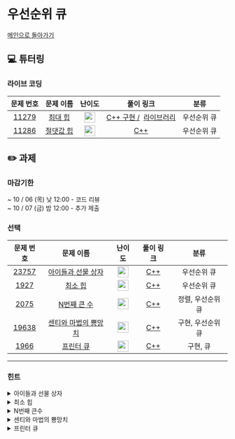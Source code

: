 # 우선순위 큐

[메인으로 돌아가기](https://github.com/Altu-Bitu-3/Notice)

## 💻 튜터링

### 라이브 코딩

|문제 번호|문제 이름|난이도|풀이 링크|분류|
| :-----: | :-----: | :-----: | :-----: | :-----: |
|<a href="https://www.acmicpc.net/problem/11279" target="_blank">11279</a>|<a href="https://www.acmicpc.net/problem/11279" target="_blank">최대 힙</a>|<img height="25px" width="25px" src="https://static.solved.ac/tier_small/9.svg"/>|[C++ 구현 /](https://github.com/Altu-Bitu-3/Notice/blob/main/09%EC%9B%94%2030%EC%9D%BC%20-%20%EC%9A%B0%EC%84%A0%EC%88%9C%EC%9C%84%20%ED%81%90/%EB%9D%BC%EC%9D%B4%EB%B8%8C%EC%BD%94%EB%94%A9/11279_v1.cpp) &nbsp;[라이브러리](https://github.com/Altu-Bitu-3/Notice/blob/main/09%EC%9B%94%2030%EC%9D%BC%20-%20%EC%9A%B0%EC%84%A0%EC%88%9C%EC%9C%84%20%ED%81%90/%EB%9D%BC%EC%9D%B4%EB%B8%8C%EC%BD%94%EB%94%A9/11279_v2.cpp)|우선순위 큐|
|<a href="https://www.acmicpc.net/problem/11286" target="_blank">11286</a>|<a href="https://www.acmicpc.net/problem/11286" target="_blank">절댓값 힙</a>|<img height="25px" width="25px" src="https://static.solved.ac/tier_small/10.svg"/>|[C++](https://github.com/Altu-Bitu-3/Notice/blob/main/09%EC%9B%94%2030%EC%9D%BC%20-%20%EC%9A%B0%EC%84%A0%EC%88%9C%EC%9C%84%20%ED%81%90/%EB%9D%BC%EC%9D%B4%EB%B8%8C%EC%BD%94%EB%94%A9/11286.cpp)|우선순위 큐|

## ✏️ 과제

### 마감기한

~ 10 / 06 (목) 낮 12:00 - 코드 리뷰 </br>
~ 10 / 07 (금) 밤 12:00 - 추가 제출 </br>

### 선택

|                                 문제 번호                                 |                                    문제 이름                                     |                                       난이도                                       | 풀이 링크 |         분류          |
| :-----------------------------------------------------------------------: | :------------------------------------------------------------------------------: | :--------------------------------------------------------------------------------: | :-------: | :-------------------: |
| <a href="https://www.acmicpc.net/problem/23757" target="_blank">23757</a> |   <a href="https://www.acmicpc.net/problem/23757" target="_blank">아이들과 선물 상자</a>   | <img height="25px" width="25px" src="https://static.solved.ac/tier_small/9.svg"/> |  [C++]()  | 우선순위 큐 |
|  <a href="https://www.acmicpc.net/problem/1927" target="_blank">1927</a>  |    <a href="https://www.acmicpc.net/problem/1927" target="_blank">최소 힙</a>     | <img height="25px" width="25px" src="https://static.solved.ac/tier_small/9.svg"/> |  [C++]()  |    우선순위 큐  |
| <a href="https://www.acmicpc.net/problem/2075" target="_blank">2075</a> |   <a href="https://www.acmicpc.net/problem/2075" target="_blank">N번째 큰 수</a>    | <img height="25px" width="25px" src="https://static.solved.ac/tier_small/9.svg"/>  |  [C++]()  |       정렬, 우선순위 큐        |
| <a href="https://www.acmicpc.net/problem/19638" target="_blank">19638</a> | <a href="https://www.acmicpc.net/problem/19638" target="_blank">센티와 마법의 뿅망치</a> | <img height="25px" width="25px" src="https://static.solved.ac/tier_small/10.svg"/> |  [C++]()  | 구현, 우선순위 큐 |
| <a href="https://www.acmicpc.net/problem/1966" target="_blank">1966</a> | <a href="https://www.acmicpc.net/problem/1966" target="_blank">프린터 큐</a> | <img height="25px" width="25px" src="https://static.solved.ac/tier_small/11.svg"/>  |  [C++]()  | 구현, 큐 |

---

### 힌트

<details>
<summary>아이들과 선물 상자</summary>
<div markdown="1">
&nbsp;&nbsp;&nbsp;&nbsp;
아이들이 선택한 상자는 어떤 특징이 있나요?
</div>
</details>

<details>
<summary>최소 힙</summary>
<div markdown="1">
&nbsp;&nbsp;&nbsp;&nbsp;
C++에서 우선순위 큐의 디폴트가 어떤 힙이었는지 생각해 보면 아주 쉬울 거에요. 만약 감이 안온다면, 정렬을 다룰 때 디폴트와 반대인 정렬을 쉽게 할 수 있던 함수를 떠올려 봐요!
</div>
</details>

<details>
<summary>N번째 큰수</summary>
<div markdown="1">
&nbsp;&nbsp;&nbsp;&nbsp;
모든 수를 저장하기에는 메모리가 부족해요! 입력을 받으면서, 의미있는 수들만 남겨놓고 나머지는 삭제시켜야겠네요.
N번째 큰수에 접근할 수 있는 자료구조로 무엇을 선택해야 할까요?
</div>
</details>

<details>
<summary>센티와 마법의 뿅망치</summary>
<div markdown="1">
&nbsp;&nbsp;&nbsp;&nbsp;
센티의 전략을 잘 살펴볼까요? 항상 키가 큰 사람이 뿅망치를 맞겠네요!
</div>
</details>

<details>
<summary>프린터 큐</summary>
<div markdown="1">
&nbsp;&nbsp;&nbsp;&nbsp;
가장 높은 수의 중요도부터 순서대로 비교하기 위해선 어떤 자료형을 사용하는게 좋을까요?
</div>
</details>
